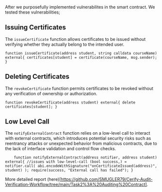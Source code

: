 After we purposefully implemented vulnerabilites in the smart contract. We tested these vulnerabilities;

## Issuing Certificates
The `issueCertificate` function allows certificates to be issued without verifying whether they actually belong to the intended user.

`function issueCertificate(address student, string calldata courseName) external{
        certificates[student] = certificate(courseName, msg.sender);
        }`
        
## Deleting Certificates
The `revokeCertificate` function permits certificates to be revoked without any verification of ownership or authorization.

`function revokeCertificate(address student) external{
        delete certificates[student];
    }`
    
## Low Level Call
The `notifyExternalContract` function relies on a low-level call to interact with external contracts, which introduces potential security risks such as reentrancy attacks or unexpected behavior from malicious contracts, due to the lack of interface validation and control flow checks.

`    function notifyExternalContract(address notifier, address student) external{ //issues with low-level-call
        (bool success,) = notifier.call(
            abi.encodeWithSignature("onCertificateIssued(address)", student)
        );
        require(success, "External call has failed");
    }`

More detailed report (here)[https://github.com/SMUGLER79/Cerify-Audit-Verification-Workflow/tree/main/Task2%3A%20Auditing%20Contract].
